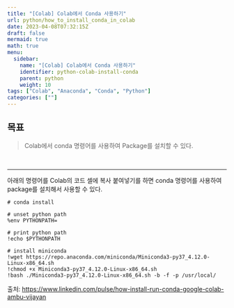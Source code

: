 ```yaml
---
title: "[Colab] Colab에서 Conda 사용하기"
url: python/how_to_install_conda_in_colab
date: 2023-04-08T07:32:15Z
draft: false
mermaid: true
math: true
menu:
  sidebar:
    name: "[Colab] Colab에서 Conda 사용하기"
    identifier: python-colab-install-conda
    parent: python
    weight: 10
tags: ["Colab", "Anaconda", "Conda", "Python"]
categories: [""]
---
```


## 목표

> Colab에서 conda 명령어를 사용하여 Package를 설치할 수 있다.

&nbsp;

----

아래의 명령어를 Colab의 코드 셀에 복사 붙여넣기를 하면 conda 명령어를 사용하여 package를 설치해서 사용할 수 있다.

```shell
# conda install

# unset python path
%env PYTHONPATH= 

# print python path
!echo $PYTHONPATH

# install miniconda
!wget https://repo.anaconda.com/miniconda/Miniconda3-py37_4.12.0-Linux-x86_64.sh
!chmod +x Miniconda3-py37_4.12.0-Linux-x86_64.sh
!bash ./Miniconda3-py37_4.12.0-Linux-x86_64.sh -b -f -p /usr/local/
```

출처: https://www.linkedin.com/pulse/how-install-run-conda-google-colab-ambu-vijayan